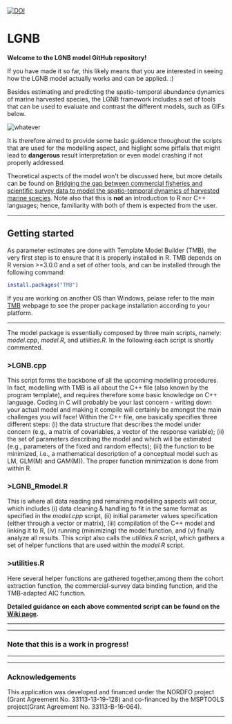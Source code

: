 [![DOI](https://zenodo.org/badge/DOI/10.5281/zenodo.4506948.svg)](https://doi.org/10.5281/zenodo.4506948)



# LGNB

**Welcome to the LGNB model GitHub repository!**

If you have made it so far, this likely means that you are interested in seeing how the LGNB model actually works and can be applied. :)

Besides estimating and predicting the spatio-temporal abundance dynamics of marine harvested species, the LGNB framework includes a set of tools that can be used to evaluate and contrast the different models, such as GIFs below.


![whatever](Demo/full_animation.gif) 



It is therefore aimed to provide some basic guidence throughout the scripts that are used for the modelling aspect, and higlight some pitfalls that might lead to **dangerous** result interpretation or even model crashing if not properly addressed.

Theoretical aspects of the model won't be discussed here, but more details can be found on [Bridging the gap between commercial fisheries and scientific survey data to model the spatio-temporal dynamics of harvested marine species](https://esajournals.onlinelibrary.wiley.com/doi/10.1002/eap.2453).
Note also that this is **not** an introduction to R nor C++ languages; hence, familiarity with both of them is expected from the user.


***
## Getting started

As parameter estimates are done with Template Model Builder (TMB), the very first step is to ensure that it is properly installed in R. TMB depends on R version >=3.0.0 and a set of other tools, and can be installed through the following command:

```R
install.packages("TMB")
```

If you are working on another OS than Windows, pelase refer to the main [TMB](https://github.com/kaskr/adcomp/wiki/Download) webpage to see the proper package installation according to your platform.

***
The model package is essentially composed by three main scripts, namely: *model.cpp*, *model.R*, and *utilities.R*. In the following each script is shortly commented.

### >LGNB.cpp 
This script forms the backbone of all the upcoming modelling procedures. In fact, modelling with TMB is all about the C++ file (also known by the program template), and requires therefore some basic knowledge on C++ language. Coding in C will probably be your last concern - writing down your actual model and making it compile will certainly be amongst the main challenges you will face! Within the C++ file, one basically specifies three different steps: (i) the data structure that describes the model  under concern (e.g., a matrix of covariables, a vector of the response variable); (ii) the set of parameters describing the model and which will be estimated (e.g., parameters of the fixed and random effects); (iii) the function to be minimized, i.e., a mathematical description of a conceptual model such as LM, GLM(M) and GAM(M)). The proper function minimization is done from within R.


### >LGNB_Rmodel.R 
This is where all data reading and remaining modelling aspects will occur, which includes (i) data cleaning & handling to fit in the same format as specified in the *model.cpp* script, (ii) initial parameter values specification (either through a vector or matrix), (iii) compilation of the C++ model and linking it to R, (iv) running (minimizing) the model function, and (v) finally analyze all  results. This script also calls the *utilities.R* script, which gathers a set of helper functions that are used within the *model.R* script.


### >utilities.R 
Here several helper functions are gathered together,among them the cohort extraction function, the commercial-survey data binding function, and the TMB-adapted AIC function. 


**Detailed guidance on each above commented script can be found on the [Wiki page](https://github.com/mcr89/LGNB/wiki).**


***
***

### Note that this is a work in progress!

***



***

### Acknowledgements

This application was developed and financed under the NORDFO project (Grant Agreement No. 33113-13-19-128) and co-financed by the MSPTOOLS project(Grant Agreement No. 33113-B-16-064).

***

